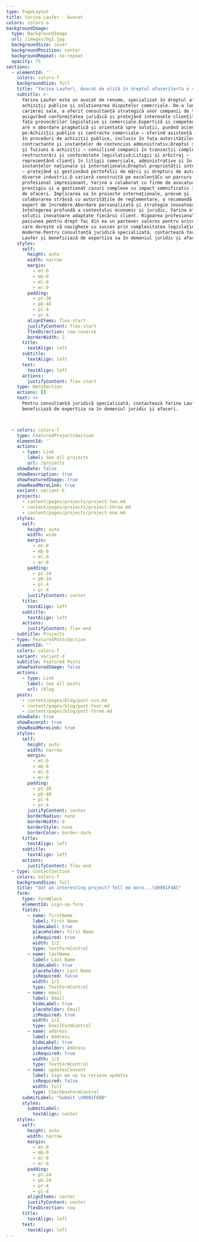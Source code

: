 ```yaml
---
type: PageLayout
title: Yarina Laufer - Avocat
colors: colors-a
backgroundImage:
  type: BackgroundImage
  url: /images/bg1.jpg
  backgroundSize: cover
  backgroundPosition: center
  backgroundRepeat: no-repeat
  opacity: 75
sections:
  - elementId: ''
    colors: colors-f
    backgroundSize: full
    title: "Yarina Laufer\_ Avocat de elită în dreptul afacerilorCu o vastă experiență în domeniul juridic"
    subtitle: >-
      Yarina Laufer este un avocat de renume, specializat în dreptul afacerilor,
      achiziții publice și soluționarea disputelor comerciale. De-a lungul
      carierei sale, a oferit consultanță strategică unor companii de top,
      asigurând conformitatea juridică și protejând interesele clienților săi în
      fața provocărilor legislative și comerciale.Expertiză și competențeYarina
      are o abordare pragmatică și orientată spre soluții, punând accent
      pe:Achiziții publice și contracte comerciale – oferind asistență juridică
      în proceduri de achiziții publice, inclusiv în fața autorităților
      contractante și instanțelor de contencios administrativ;Dreptul societar
      și fuziuni & achiziții – consiliind companii în tranzacții complexe,
      restructurări și conformitate legislativă;Litigii și arbitraj –
      reprezentând clienți în litigii comerciale, administrative și în fața
      instanțelor naționale și internaționale;Dreptul proprietății intelectuale
      – protejând și gestionând portofolii de mărci și drepturi de autor în
      diverse industrii.O carieră construită pe excelențăCu un parcurs
      profesional impresionant, Yarina a colaborat cu firme de avocatură de
      prestigiu și a gestionat cazuri complexe cu impact semnificativ în mediul
      de afaceri. Implicarea sa în proiecte internaționale, precum și
      colaborarea strânsă cu autoritățile de reglementare, o recomandă drept un
      expert de încredere.Abordare personalizată și strategie inovatoarePrin
      înțelegerea profundă a contextului economic și juridic, Yarina oferă
      soluții inovatoare adaptate fiecărui client. Rigoarea profesională și
      pasiunea pentru drept fac din ea un partener valoros pentru orice companie
      care dorește să navigheze cu succes prin complexitatea legislației
      moderne.Pentru consultanță juridică specializată, contactează Yarina
      Laufer și beneficiază de expertiza sa în domeniul juridic și afaceri.
    styles:
      self:
        height: auto
        width: narrow
        margin:
          - mt-0
          - mb-0
          - ml-0
          - mr-0
        padding:
          - pt-36
          - pb-48
          - pl-4
          - pr-4
        alignItems: flex-start
        justifyContent: flex-start
        flexDirection: row-reverse
        borderWidth: 2
      title:
        textAlign: left
      subtitle:
        textAlign: left
      text:
        textAlign: left
      actions:
        justifyContent: flex-start
    type: HeroSection
    actions: []
    text: >+
      Pentru consultanță juridică specializată, contactează Yarina Laufer și
      beneficiază de expertiza sa în domeniul juridic și afaceri.



  - colors: colors-f
    type: FeaturedProjectsSection
    elementId: ''
    actions:
      - type: Link
        label: See all projects
        url: /projects
    showDate: false
    showDescription: true
    showFeaturedImage: true
    showReadMoreLink: true
    variant: variant-b
    projects:
      - content/pages/projects/project-two.md
      - content/pages/projects/project-three.md
      - content/pages/projects/project-one.md
    styles:
      self:
        height: auto
        width: wide
        margin:
          - mt-0
          - mb-0
          - ml-0
          - mr-0
        padding:
          - pt-24
          - pb-24
          - pl-4
          - pr-4
        justifyContent: center
      title:
        textAlign: left
      subtitle:
        textAlign: left
      actions:
        justifyContent: flex-end
    subtitle: Projects
  - type: FeaturedPostsSection
    elementId: ''
    colors: colors-f
    variant: variant-d
    subtitle: Featured Posts
    showFeaturedImage: false
    actions:
      - type: Link
        label: See all posts
        url: /blog
    posts:
      - content/pages/blog/post-six.md
      - content/pages/blog/post-four.md
      - content/pages/blog/post-three.md
    showDate: true
    showExcerpt: true
    showReadMoreLink: true
    styles:
      self:
        height: auto
        width: narrow
        margin:
          - mt-0
          - mb-0
          - ml-0
          - mr-0
        padding:
          - pt-28
          - pb-48
          - pl-4
          - pr-4
        justifyContent: center
        borderRadius: none
        borderWidth: 0
        borderStyle: none
        borderColor: border-dark
      title:
        textAlign: left
      subtitle:
        textAlign: left
      actions:
        justifyContent: flex-end
  - type: ContactSection
    colors: colors-f
    backgroundSize: full
    title: "Got an interesting project? Tell me more...\U0001F4AC"
    form:
      type: FormBlock
      elementId: sign-up-form
      fields:
        - name: firstName
          label: First Name
          hideLabel: true
          placeholder: First Name
          isRequired: true
          width: 1/2
          type: TextFormControl
        - name: lastName
          label: Last Name
          hideLabel: true
          placeholder: Last Name
          isRequired: false
          width: 1/2
          type: TextFormControl
        - name: email
          label: Email
          hideLabel: true
          placeholder: Email
          isRequired: true
          width: 1/2
          type: EmailFormControl
        - name: address
          label: Address
          hideLabel: true
          placeholder: Address
          isRequired: true
          width: 1/2
          type: TextFormControl
        - name: updatesConsent
          label: Sign me up to recieve updates
          isRequired: false
          width: full
          type: CheckboxFormControl
      submitLabel: "Submit \U0001F680"
      styles:
        submitLabel:
          textAlign: center
    styles:
      self:
        height: auto
        width: narrow
        margin:
          - mt-0
          - mb-0
          - ml-0
          - mr-0
        padding:
          - pt-24
          - pb-24
          - pr-4
          - pl-4
        alignItems: center
        justifyContent: center
        flexDirection: row
      title:
        textAlign: left
      text:
        textAlign: left
---
```

